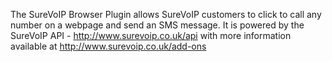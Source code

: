 The SureVoIP Browser Plugin allows SureVoIP customers to click to call any number on a webpage and send an SMS message. It is powered by the SureVoIP API - http://www.surevoip.co.uk/api with more information available at http://www.surevoip.co.uk/add-ons
